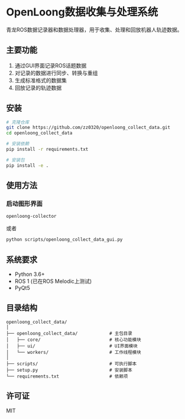 # OpenLoong数据收集与处理系统

青龙ROS数据记录器和数据处理器，用于收集、处理和回放机器人轨迹数据。

## 主要功能

1. 通过GUI界面记录ROS话题数据
2. 对记录的数据进行同步、转换与重组
3. 生成标准格式的数据集
4. 回放记录的轨迹数据

## 安装

```bash
# 克隆仓库
git clone https://github.com/zz0320/openloong_collect_data.git
cd openloong_collect_data

# 安装依赖
pip install -r requirements.txt

# 安装包
pip install -e .
```

## 使用方法

### 启动图形界面

```bash
openloong-collector
```

或者

```bash
python scripts/openloong_collect_data_gui.py
```

## 系统要求

- Python 3.6+
- ROS 1 (已在ROS Melodic上测试)
- PyQt5

## 目录结构

```
openloong_collect_data/
│
├── openloong_collect_data/            # 主包目录
│   ├── core/                          # 核心功能模块
│   ├── ui/                            # UI界面模块
│   └── workers/                       # 工作线程模块
│
├── scripts/                           # 可执行脚本
├── setup.py                           # 安装脚本
└── requirements.txt                   # 依赖项
```

## 许可证

MIT 